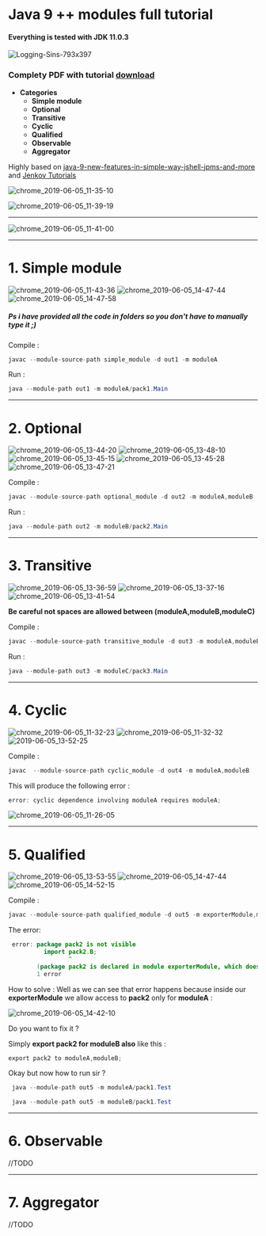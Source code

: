 # Java 9 ++ modules full tutorial
#### Everything is tested with JDK 11.0.3
![Logging-Sins-793x397](https://user-images.githubusercontent.com/20374208/58885740-674c4900-86eb-11e9-9448-b0af3d8b52c0.png)
### Complety PDF with tutorial [download](https://github.com/goxr3plus/java9-modules-tutorial/files/3256292/JPMS.PDF)


- **Categories**
  - **Simple module**
  - **Optional**
  - **Transitive**
  - **Cyclic**
  - **Qualified**
  - **Observable**
  - **Aggregator**

Highly based on  [ java-9-new-features-in-simple-way-jshell-jpms-and-more ](https://www.udemy.com/java-9-new-features-in-simple-way-jshell-jpms-and-more/) and [Jenkov Tutorials](http://tutorials.jenkov.com/java/modules.html)

![chrome_2019-06-05_11-35-10](https://user-images.githubusercontent.com/20374208/58942200-fd34b200-8785-11e9-8f9c-dcb1aec1cf24.png)

![chrome_2019-06-05_11-39-19](https://user-images.githubusercontent.com/20374208/58942502-906de780-8786-11e9-98e7-4d5f070053c5.png)

---

![chrome_2019-06-05_11-41-00](https://user-images.githubusercontent.com/20374208/58942638-cf9c3880-8786-11e9-8ddd-76c120c49d6f.png)

---
# 1. Simple module

![chrome_2019-06-05_11-43-36](https://user-images.githubusercontent.com/20374208/58942863-433e4580-8787-11e9-829d-cda9256aaef9.png)
![chrome_2019-06-05_14-47-44](https://user-images.githubusercontent.com/20374208/58954143-f9faef80-87a0-11e9-8e8c-452c2511be3f.png)
![chrome_2019-06-05_14-47-58](https://user-images.githubusercontent.com/20374208/58954144-f9faef80-87a0-11e9-8cfd-7376aa3816dd.png)

##### Ps i have provided all the code in folders so you don't have to manually type it ;)

  Compile :
  
  ``` JAVA
  javac --module-source-path simple_module -d out1 -m moduleA
  ``` 

  Run :
  
  ``` JAVA
  java --module-path out1 -m moduleA/pack1.Main
  ```

---
# 2. Optional

![chrome_2019-06-05_13-44-20](https://user-images.githubusercontent.com/20374208/58950802-3e35c200-8798-11e9-816b-f8305c705c10.png)
![chrome_2019-06-05_13-48-10](https://user-images.githubusercontent.com/20374208/58950963-a5ec0d00-8798-11e9-9b93-60847615f067.png)
![chrome_2019-06-05_13-45-15](https://user-images.githubusercontent.com/20374208/58950805-3ece5880-8798-11e9-9659-456fcc98c259.png)
![chrome_2019-06-05_13-45-28](https://user-images.githubusercontent.com/20374208/58950806-3ece5880-8798-11e9-985e-5bade3de14af.png)
![chrome_2019-06-05_13-47-21](https://user-images.githubusercontent.com/20374208/58950962-a5ec0d00-8798-11e9-9eb6-8c578883156d.png)


  Compile :
  
  ``` JAVA
  javac --module-source-path optional_module -d out2 -m moduleA,moduleB
  ```

  Run :
  
  ``` JAVA
  java --module-path out2 -m moduleB/pack2.Main
  ```

---
# 3. Transitive 

![chrome_2019-06-05_13-36-59](https://user-images.githubusercontent.com/20374208/58950535-b780e500-8797-11e9-8af0-34e5bf10a33d.png)
![chrome_2019-06-05_13-37-16](https://user-images.githubusercontent.com/20374208/58950537-b780e500-8797-11e9-9016-54cada9774b8.png)
![chrome_2019-06-05_13-41-54](https://user-images.githubusercontent.com/20374208/58950538-b780e500-8797-11e9-900c-89eca1165b5a.png)
 
 **Be careful not spaces are allowed between (moduleA,moduleB,moduleC)**
  
  Compile :
  
 ``` JAVA
 javac --module-source-path transitive_module -d out3 -m moduleA,moduleB,moduleC
 ```


  Run :
  
  ``` JAVA
  java --module-path out3 -m moduleC/pack3.Main
 ```

---
# 4. Cyclic 

![chrome_2019-06-05_11-32-23](https://user-images.githubusercontent.com/20374208/58942031-a038fc00-8785-11e9-802d-7349461d92fc.png)
![chrome_2019-06-05_11-32-32](https://user-images.githubusercontent.com/20374208/58942032-a0d19280-8785-11e9-9c9c-c1ed6abdf6c1.png)
![2019-06-05_13-52-25](https://user-images.githubusercontent.com/20374208/58951203-290d6300-8799-11e9-84b9-91ec28e6939f.png)

  Compile :
  
``` JAVA
javac  --module-source-path cyclic_module -d out4 -m moduleA,moduleB
```

This will produce the following error :

``` JAVA
error: cyclic dependence involving moduleA requires moduleA;
```

![chrome_2019-06-05_11-26-05](https://user-images.githubusercontent.com/20374208/58941549-b6928800-8784-11e9-856f-8914ac6f3779.png)

---
# 5. Qualified 

![chrome_2019-06-05_13-53-55](https://user-images.githubusercontent.com/20374208/58951282-5eb24c00-8799-11e9-8805-96f8d9f2bcb1.png)
![chrome_2019-06-05_14-47-44](https://user-images.githubusercontent.com/20374208/58954268-5c53f000-87a1-11e9-886e-2316b1390602.png)
![chrome_2019-06-05_14-52-15](https://user-images.githubusercontent.com/20374208/58954318-85748080-87a1-11e9-9783-f5a824174da2.png)


  Compile : 
  ``` JAVA 
  javac --module-source-path qualified_module -d out5 -m exporterModule,moduleA,moduleB
  ```
  
  The error:
  
  ``` JAVA 
   error: package pack2 is not visible
            import pack2.B;
                   ^
          (package pack2 is declared in module exporterModule, which does not export it to module moduleB)
          1 error
  ```
  
  How to solve :
  Well as we can see that error happens because inside our **exporterModule** we allow access to **pack2** only for **moduleA** :
  
  ![chrome_2019-06-05_14-42-10](https://user-images.githubusercontent.com/20374208/58953810-29f5c300-87a0-11e9-8a89-ff9c796ebed4.png)


  Do you want to fix it ? 
  
  Simply **export pack2 for moduleB also** like this :


  ``` JAVA
  export pack2 to moduleA,moduleB;
  
  ```
  
  Okay but now how to run sir ?

 ``` JAVA
  java --module-path out5 -m moduleA/pack1.Test
 ```
  
 ``` JAVA
  java --module-path out5 -m moduleB/pack1.Test
 ```
 
---
# 6. Observable 

//TODO

---
# 7. Aggregator 

//TODO


